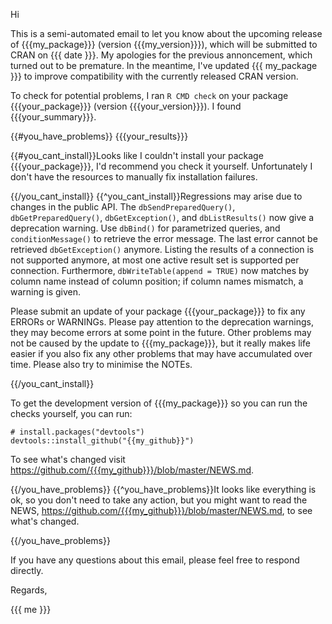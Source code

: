 Hi


This is a semi-automated email to let you know about the upcoming release of {{{my_package}}} (version {{{my_version}}}), which will be submitted to CRAN on {{{ date }}}. My apologies for the previous annoncement, which turned out to be premature. In the meantime, I've updated {{{ my_package }}} to improve compatibility with the currently released CRAN version.

To check for potential problems, I ran `R CMD check` on your package {{{your_package}}} (version {{{your_version}}}). I found {{{your_summary}}}.

{{#you_have_problems}}
{{{your_results}}}

{{#you_cant_install}}Looks like I couldn't install your package {{{your_package}}}, I'd recommend you check it yourself. Unfortunately I don't have the resources to manually fix installation failures.

{{/you_cant_install}}
{{^you_cant_install}}Regressions may arise due to changes in the public API. The `dbSendPreparedQuery()`, `dbGetPreparedQuery()`, `dbGetException()`, and `dbListResults()` now give a deprecation warning. Use `dbBind()` for parametrized queries, and `conditionMessage()` to retrieve the error message. The last error cannot be retrieved `dbGetException()` anymore. Listing the results of a connection is not supported anymore, at most one active result set is supported per connection. Furthermore, `dbWriteTable(append = TRUE)` now matches by column name instead of column position; if column names mismatch, a warning is given.

Please submit an update of your package {{{your_package}}} to fix any ERRORs or WARNINGs. Please pay attention to the deprecation warnings, they may become errors at some point in the future. Other problems may not be caused by the update to {{{my_package}}}, but it really makes life easier if you also fix any other problems that may have accumulated over time. Please also try to minimise the NOTEs.

{{/you_cant_install}}

To get the development version of {{{my_package}}} so you can run the checks yourself, you can run:

    # install.packages("devtools")
    devtools::install_github("{{my_github}}")

To see what's changed visit <https://github.com/{{{my_github}}}/blob/master/NEWS.md>.

{{/you_have_problems}}
{{^you_have_problems}}It looks like everything is ok, so you don't need to take any action, but you might want to read the NEWS, <https://github.com/{{{my_github}}}/blob/master/NEWS.md>, to see what's changed.

{{/you_have_problems}}

If you have any questions about this email, please feel free to respond directly.


Regards,

{{{ me }}}
